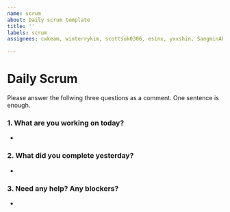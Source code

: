 ```yaml
---
name: scrum
about: Daily scrum template
title: ''
labels: scrum
assignees: cwkeam, winterrykim, scottsuk0306, esinx, yxxshin, SangminAhn21, LoggingCo, iriskimm

---
```


# Daily Scrum

Please answer the follwing three questions as a comment. One sentence is enough.

### 1. What are you working on today?
- 

### 2. What did you complete yesterday?
- 

### 3. Need any help? Any blockers?
- 
